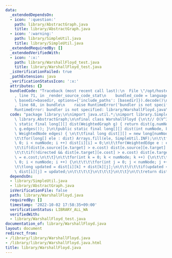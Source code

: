 ```yaml
---
data:
  _extendedDependsOn:
  - icon: ':question:'
    path: library/AbstractGraph.java
    title: library/AbstractGraph.java
  - icon: ':warning:'
    path: library/SimpleUtil.java
    title: library/SimpleUtil.java
  _extendedRequiredBy: []
  _extendedVerifiedWith:
  - icon: ':x:'
    path: library/WarshallFloyd_test.java
    title: library/WarshallFloyd_test.java
  _isVerificationFailed: true
  _pathExtension: java
  _verificationStatusIcon: ':x:'
  attributes: {}
  bundledCode: "Traceback (most recent call last):\n  File \"/opt/hostedtoolcache/Python/3.10.7/x64/lib/python3.10/site-packages/onlinejudge_verify/documentation/build.py\"\
    , line 71, in _render_source_code_stat\n    bundled_code = language.bundle(stat.path,\
    \ basedir=basedir, options={'include_paths': [basedir]}).decode()\n  File \"/opt/hostedtoolcache/Python/3.10.7/x64/lib/python3.10/site-packages/onlinejudge_verify/languages/user_defined.py\"\
    , line 68, in bundle\n    raise RuntimeError('bundler is not specified: {}'.format(str(path)))\n\
    RuntimeError: bundler is not specified: library/WarshallFloyd.java\n"
  code: "package library;\n\nimport java.util.*;\nimport library.SimpleUtil;\nimport\
    \ library.AbstractGraph;\n\nfinal class WarshallFloyd {\n\t// O(V^3)\n\tpublic\
    \ static final long[][] dist(WeightedGraph g) { return dist(g.numNode, g.directed,\
    \ g.edges()); }\n\tpublic static final long[][] dist(int numNode, boolean directed,\
    \ WeightedNode edges) { \n\t\tfinal long dist[][] = new long[numNode][numNode];\n\
    \t\tfor(long[] ele : dist) Arrays.fill(ele, SimpleUtil.INF);\n\t\tfor(int i =\
    \ 0; i < numNode; i ++) dist[i][i] = 0;\n\t\tfor(WeightedEdge e : edges) {\n\t\
    \t\tif(dist[e.source][e.target] > e.cost) dist[e.source][e.target] = e.cost;\n\
    \t\t\tif(!directed && dist[e.target][e.cost] > e.cost) dist[e.target][e.source]\
    \ = e.cost;\n\t\t}\n\t\tfor(int k = 0; k < numNode; k ++) {\n\t\t\tfor(int i =\
    \ 0; i < numNode; i ++) {\n\t\t\t\tfor(int j = 0; j < numNode; j ++) {\n\t\t\t\
    \t\tlong updated = dist[i][k] + dist[k][j];\n\t\t\t\t\tif(updated < dist[i][j])\
    \ dist[i][j] = updated;\n\t\t\t\t}\n\t\t\t}\n\t\t}\n\t\treturn dist;\n\t}\n}"
  dependsOn:
  - library/SimpleUtil.java
  - library/AbstractGraph.java
  isVerificationFile: false
  path: library/WarshallFloyd.java
  requiredBy: []
  timestamp: '2022-10-02 17:58:35+09:00'
  verificationStatus: LIBRARY_ALL_WA
  verifiedWith:
  - library/WarshallFloyd_test.java
documentation_of: library/WarshallFloyd.java
layout: document
redirect_from:
- /library/library/WarshallFloyd.java
- /library/library/WarshallFloyd.java.html
title: library/WarshallFloyd.java
---
```


